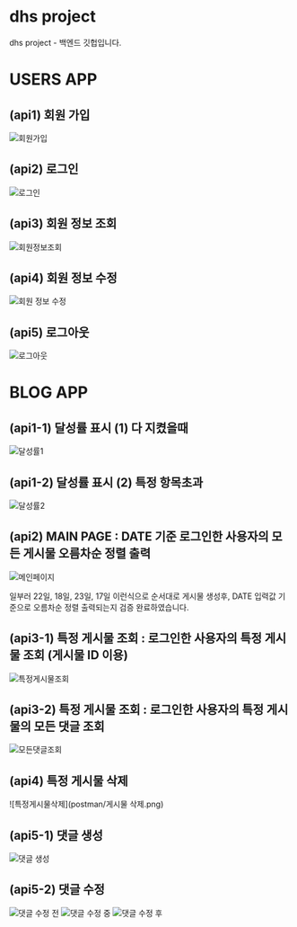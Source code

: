 # dhs project

dhs project - 백엔드 깃헙입니다.

# USERS APP
## (api1) 회원 가입 
![회원가입](/postman/회원가입.png)  

## (api2) 로그인
![로그인](/postman/로그인.png)  

## (api3) 회원 정보 조회
![회원정보조회](/postman/회원정보조회.png)  

## (api4) 회원 정보 수정
![회원 정보 수정](/postman/회원정보수정.png)  

## (api5) 로그아웃
![로그아웃](<postman/로그아웃 성공.png>)

# BLOG APP
## (api1-1) 달성률 표시 (1) 다 지켰을때
![달성률1](postman/ALL.png)

## (api1-2) 달성률 표시 (2) 특정 항목초과
![달성률2](postman/LESS.png)

## (api2) MAIN PAGE : DATE 기준 로그인한 사용자의 모든 게시물 오름차순 정렬 출력
![메인페이지](postman/메인페이지.png)

일부러 22일, 18일, 23일, 17일 이런식으로 순서대로 게시물 생성후, DATE 입력값 기준으로 오름차순 정렬 출력되는지 검증 완료하였습니다.

## (api3-1) 특정 게시물 조회 : 로그인한 사용자의 특정 게시물 조회 (게시물 ID 이용)
![특정게시물조회](postman/특정게시물조회(id값).png)

## (api3-2) 특정 게시물 조회 : 로그인한 사용자의 특정 게시물의 모든 댓글 조회
![모든댓글조회](postman/모든댓글조회.png)

## (api4) 특정 게시물 삭제
![특정게시물삭제](postman/게시물 삭제.png)

## (api5-1) 댓글 생성
![댓글 생성](<postman/댓글 생성.png>)

## (api5-2) 댓글 수정
![댓글 수정 전](<postman/댓글 수정 전.png>)
![댓글 수정 중](<postman/댓글 수정 중.png>)
![댓글 수정 후](<postman/댓글 수정 후.png>)





